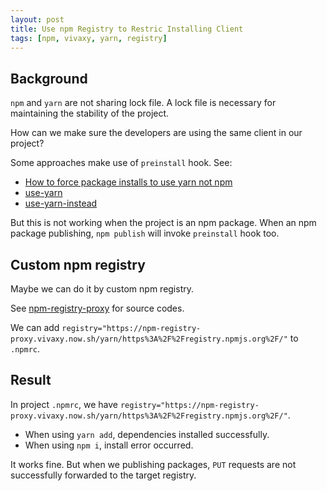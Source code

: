 ```yaml
---
layout: post
title: Use npm Registry to Restric Installing Client
tags: [npm, vivaxy, yarn, registry]
---
```


## Background

`npm` and `yarn` are not sharing lock file. A lock file is necessary for maintaining the stability of the project.

How can we make sure the developers are using the same client in our project?

Some approaches make use of `preinstall` hook. See:

- [How to force package installs to use yarn not npm](https://dev.to/ascorbic/force-installs-to-use-yarn-not-npm-1lhf)
- [use-yarn](https://github.com/AndersDJohnson/use-yarn)
- [use-yarn-instead](https://github.com/alexanderwallin/use-yarn-instead)

But this is not working when the project is an npm package. When an npm package publishing, `npm publish` will invoke `preinstall` hook too.

## Custom npm registry

Maybe we can do it by custom npm registry.

See [npm-registry-proxy](https://github.com/vivaxy/npm-registry-proxy) for source codes.

We can add `registry="https://npm-registry-proxy.vivaxy.now.sh/yarn/https%3A%2F%2Fregistry.npmjs.org%2F/"` to `.npmrc`.

## Result

In project `.npmrc`, we have `registry="https://npm-registry-proxy.vivaxy.now.sh/yarn/https%3A%2F%2Fregistry.npmjs.org%2F/"`.

- When using `yarn add`, dependencies installed successfully.
- When using `npm i`, install error occurred.

It works fine. But when we publishing packages, `PUT` requests are not successfully forwarded to the target registry.

